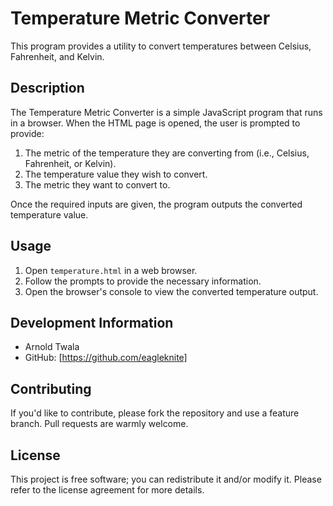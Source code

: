 
# Temperature Metric Converter

This program provides a utility to convert temperatures between Celsius, Fahrenheit, and Kelvin.

## Description

The Temperature Metric Converter is a simple JavaScript program that runs in a browser. When the HTML page is opened, the user is prompted to provide:

1. The metric of the temperature they are converting from (i.e., Celsius, Fahrenheit, or Kelvin).
2. The temperature value they wish to convert.
3. The metric they want to convert to.

Once the required inputs are given, the program outputs the converted temperature value.

## Usage

1. Open `temperature.html` in a web browser.
2. Follow the prompts to provide the necessary information.
3. Open the browser's console to view the converted temperature output.

## Development Information

- Arnold Twala
- GitHub: [https://github.com/eagleknite]


## Contributing

If you'd like to contribute, please fork the repository and use a feature branch. Pull requests are warmly welcome.

## License

This project is free software; you can redistribute it and/or modify it. Please refer to the license agreement for more details.
